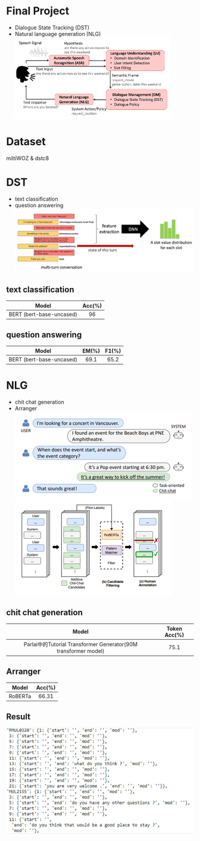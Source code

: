 # Final Project
* Dialogue State Tracking (DST)  
* Natural language generation (NLG)  
![Task-Oriented Dialogue Pipeline](https://github.com/ChengZheWu/Applied-Deep-Learning/blob/main/final_project/Task-Oriented%20Dialogue%20Pipeline.png)  

# Dataset
miltiWOZ & dstc8

# DST
* text classification  
* question answering  
![DST](https://github.com/ChengZheWu/Applied-Deep-Learning/blob/main/final_project/DST.png)  

## text classification
Model                    |Acc(%) |
:-----------------------:|:-----:|
BERT (bert-base-uncased) |96     |

## question answering
Model                    |EM(%)  |F1(%)  |
:-----------------------:|:-----:|:-----:|
BERT (bert-base-uncased) |69.1   |65.2

# NLG
* chit chat generation  
* Arranger  
![chit chat](https://github.com/ChengZheWu/Applied-Deep-Learning/blob/main/final_project/chit%20chat.png)
![NLG](https://github.com/ChengZheWu/Applied-Deep-Learning/blob/main/final_project/NLG.png)  

## chit chat generation
Model                                                           |Token Acc(%) |
:--------------------------------------------------------------:|:-----------:|
Parlai中的Tutorial Transformer Generator(90M transformer model) |75.1     

## Arranger
Model   |Acc(%) |
:------:|:-----:|
RoBERTa |66.31  |

## Result
![result](https://github.com/ChengZheWu/Applied-Deep-Learning/blob/main/final_project/result.png)  

